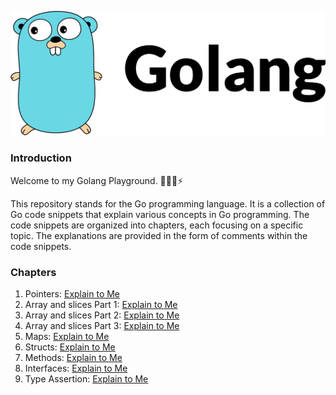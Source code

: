 ![golang.png](assets/golang.png)

### Introduction

Welcome to my Golang Playground. 👨🏻‍💻⚡️

This repository stands for the Go programming language. It is a collection of Go code snippets that explain various concepts in Go programming. The code snippets are organized into chapters, each focusing on a specific topic. The explanations are provided in the form of comments within the code snippets.


### Chapters
1. Pointers: [Explain to Me](01-pointers)
2. Array and slices Part 1: [Explain to Me](02-array-and-slices-part-1)
3. Array and slices Part 2: [Explain to Me](03-array-and-slices-part-2)
4. Array and slices Part 3: [Explain to Me](04-array-and-slices-part-3)
5. Maps: [Explain to Me](05-maps)
6. Structs: [Explain to Me](06-strucs-and-methods)
7. Methods: [Explain to Me](06-strucs-and-methods)
8. Interfaces: [Explain to Me](07-interfaces-type-assertion-1)
9. Type Assertion: [Explain to Me](07-interfaces-type-assertion-1)